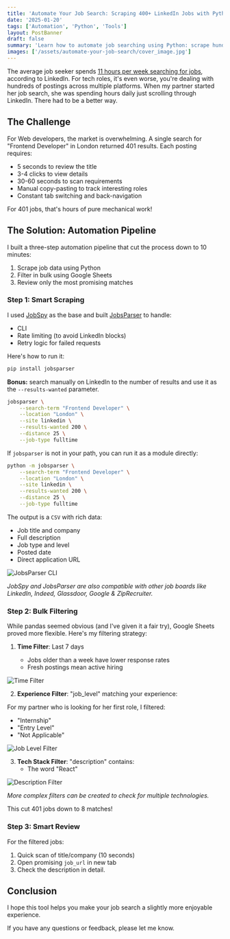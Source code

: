 ```yaml
---
title: 'Automate Your Job Search: Scraping 400+ LinkedIn Jobs with Python'
date: '2025-01-20'
tags: ['Automation', 'Python', 'Tools']
layout: PostBanner
draft: false
summary: 'Learn how to automate job searching using Python: scrape hundreds of jobs, filter efficiently, and find the perfect role faster.'
images: ['/assets/automate-your-job-search/cover_image.jpg']
---
```


The average job seeker spends [11 hours per week searching for jobs](https://www.linkedin.com/pulse/how-many-hours-per-week-should-one-dedicate-job-search-bob-mcintosh/), according to LinkedIn. For tech roles, it's even worse, you're dealing with hundreds of postings across multiple platforms. When my partner started her job search, she was spending hours daily just scrolling through LinkedIn. There had to be a better way.

## The Challenge

For Web developers, the market is overwhelming. A single search for "Frontend Developer" in London returned 401 results. Each posting requires:

- 5 seconds to review the title
- 3-4 clicks to view details
- 30-60 seconds to scan requirements
- Manual copy-pasting to track interesting roles
- Constant tab switching and back-navigation

For 401 jobs, that's hours of pure mechanical work!

## The Solution: Automation Pipeline

I built a three-step automation pipeline that cut the process down to 10 minutes:

1. Scrape job data using Python
2. Filter in bulk using Google Sheets
3. Review only the most promising matches

### Step 1: Smart Scraping

I used [JobSpy](https://github.com/Bunsly/JobSpy) as the base and built [JobsParser](https://github.com/FranciscoMoretti/jobsparser) to handle:

- CLI
- Rate limiting (to avoid LinkedIn blocks)
- Retry logic for failed requests

Here's how to run it:

```bash
pip install jobsparser
```

**Bonus:** search manually on LinkedIn to the number of results and use it as the `--results-wanted` parameter.

```bash
jobsparser \
    --search-term "Frontend Developer" \
    --location "London" \
    --site linkedin \
    --results-wanted 200 \
    --distance 25 \
    --job-type fulltime
```

If `jobsparser` is not in your path, you can run it as a module directly:

```bash
python -m jobsparser \
    --search-term "Frontend Developer" \
    --location "London" \
    --site linkedin \
    --results-wanted 200 \
    --distance 25 \
    --job-type fulltime
```

The output is a `CSV` with rich data:

- Job title and company
- Full description
- Job type and level
- Posted date
- Direct application URL

![JobsParser CLI](/assets/automate-your-job-search/jobsparser_cli.png)

_JobSpy and JobsParser are also compatible with other job boards like LinkedIn, Indeed, Glassdoor, Google & ZipRecruiter._

### Step 2: Bulk Filtering

While pandas seemed obvious (and I've given it a fair try), Google Sheets proved more flexible. Here's my filtering strategy:

1. **Time Filter**: Last 7 days

   - Jobs older than a week have lower response rates
   - Fresh postings mean active hiring

![Time Filter](/assets/automate-your-job-search/time_filter.gif)

2. **Experience Filter**: "job_level" matching your experience:

For my partner who is looking for her first role, I filtered:

- "Internship"
- "Entry Level"
- "Not Applicable"

![Job Level Filter](/assets/automate-your-job-search/job_level_filter.gif)

3. **Tech Stack Filter**: "description" contains:
   - The word "React"

![Description Filter](/assets/automate-your-job-search/description_filter.gif)

_More complex filters can be created to check for multiple technologies._

This cut 401 jobs down to 8 matches!

### Step 3: Smart Review

For the filtered jobs:

1. Quick scan of title/company (10 seconds)
2. Open promising `job_url` in new tab
3. Check the description in detail.

## Conclusion

I hope this tool helps you make your job search a slightly more enjoyable experience.

If you have any questions or feedback, please let me know.
